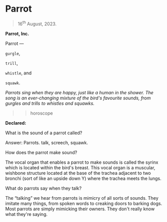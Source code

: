 # Parrot
> 16<sup>th</sup> August, 2023.

**Parrot, Inc.**

Parrot — 

`gurgle`, 

`trill`, 

`whistle`, and 

`squawk`.

_Parrots sing when they are happy, just like a human in the shower. The song is an ever-changing mixture of the bird's favourite sounds, from gurgles and trills to whistles and squawks._

>> horoscope

**Declared:**

What is the sound of a parrot called?

Answer: Parrots. talk, screech, squawk.

How does the parrot make sound?

The vocal organ that enables a parrot to make sounds is called the syrinx which is located within the bird's breast. This vocal organ is a muscular, wishbone structure located at the base of the trachea adjacent to two bronchi (sort of like an upside down Y) where the trachea meets the lungs.

What do parrots say when they talk?

The “talking” we hear from parrots is mimicry of all sorts of sounds. They imitate many things, from spoken words to creaking doors to barking dogs. Most parrots are simply mimicking their owners. They don't really know what they're saying.
